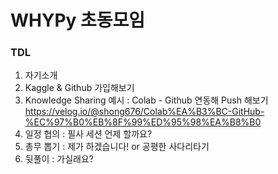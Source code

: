 # WHYPy 초동모임

### TDL
1. 자기소개
2. Kaggle & Github 가입해보기
3. Knowledge Sharing 예시 : Colab - Github 연동해 Push 해보기  
https://velog.io/@shong676/Colab%EA%B3%BC-GitHub-%EC%97%B0%EB%8F%99%ED%95%98%EA%B8%B0
4. 일정 협의 : 필사 세션 언제 할까요?  
5. 총무 뽑기 : 제가 하겠습니다! or 공평한 사다리타기
6. 뒷풀이 : 가실래요?

